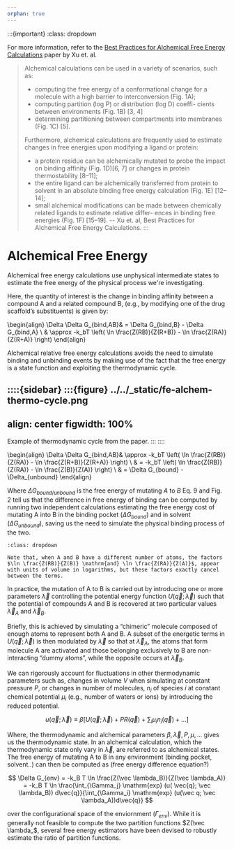 ```yaml
---
orphan: true
---
```


:::{important}
:class: dropdown

For more information, refer to the
[Best Practices for Alchemical Free Energy Calculations](https://livecomsjournal.org/index.php/livecoms/article/view/v2i1e18378) paper by Xu et. al.

> Alchemical calculations can be used in a variety of scenarios, such as:
> * computing the free energy of a conformational change for a molecule with a high barrier to interconversion (Fig. 1A);
> * computing partition (log P) or distribution (log D) coeffi- cients between environments (Fig. 1B) [3, 4]
> * determining partitioning between compartments into membranes (Fig. 1C) [5].
>
> Furthermore, alchemical calculations are frequently used to estimate changes in free energies upon modifying a ligand or protein:
>
> * a protein residue can be alchemically mutated to probe the impact on binding affinity (Fig. 1D)[6, 7] or changes in protein thermostability [8–11];
> * the entire ligand can be alchemically transferred from protein to solvent in an absolute binding free energy calculation (Fig. 1E) [12–14];
> * small alchemical modifications can be made between chemically related ligands to estimate relative differ- ences in binding free energies (Fig. 1F) [15–19].
> -- Xu et. al, Best Practices for Alchemical Free Energy Calculations.
:::

# Alchemical Free Energy

Alchemical free energy calculations use unphysical intermediate states to estimate the free energy of the physical process we're investigating.

Here, the quantity of interest is the change in binding affinity between a compound A and a related compound B, (e.g., by modifying one of the drug scaffold’s substituents) is given by:

\begin{align}
\Delta \Delta G_{bind,AB}& = \Delta G_{bind,B} - \Delta G_{bind,A} \\
                         & \approx -k_bT \left( \ln \frac{Z(RB)}{Z(R+B)} - \ln \frac{Z(RA)}{Z(R+A)} \right)
\end{align}

Alchemical relative free energy calculations avoids the need to simulate binding and unbinding events by making use of the fact that the free energy is a state function and exploiting the thermodynamic cycle.

::::{sidebar}
:::{figure} ../../_static/fe-alchem-thermo-cycle.png
---
align: center
figwidth: 100%
---

Example of thermodynamic cycle from the paper. 
:::
::::

\begin{align}
\Delta \Delta G_{bind,AB}& \approx -k_bT \left( \ln \frac{Z(RB)}{Z(RA)} - \ln \frac{Z(R+B)}{Z(R+A)} \right) \\
                         & = -k_bT \left( \ln \frac{Z(RB)}{Z(RA)} - \ln \frac{Z(B)}{Z(A)} \right) \\
                         & = \Delta G_{bound} - \Delta_{unbound}
\end{align}

Where $\Delta G_{bound/unbound}$ is the free energy of mutating $A$ to $B$ Eq. 9 and Fig. 2 tell us that the difference in free energy of binding can be computed by running two independent calculations estimating the free energy cost of mutating A into B in the binding pocket ($\Delta G_{bound}$) and in solvent ($\Delta G_{unbound}$), saving us the need to simulate the physical binding process of the two.

```{note}
:class: dropdown

Note that, when A and B have a different number of atoms, the factors $\ln \frac{Z(RB)}{Z(B)} \mathrm{and} \ln \frac{Z(RA)}{Z(A)}$, appear with units of volume in logarithms, but these factors exactly cancel between the terms.
```

In practice, the mutation of A to B is carried out by introducing one or more parameters $\vec \lambda$ controlling the potential energy function $U(\vec q; \vec \lambda)$ such that the potential of compounds A and B is recovered at two particular values $\vec \lambda_A$ and  $\vec \lambda_B$. 

Briefly, this is achieved by simulating a “chimeric” molecule composed of enough atoms to represent both A and B. A subset of the energetic terms in $U(\vec q; \vec \lambda)$ is then modulated by $\vec \lambda$ so that at $\vec \lambda_A$, the atoms that form molecule A are activated and those belonging exclusively to B are non-interacting “dummy atoms”, while the opposite occurs at  $\vec \lambda_B$.

We can rigorously account for fluctuations in other thermodynamic parameters such as, changes in volume $V$ when simulating at constant pressure $P$, or changes in number of molecules, $n_i$ of species $i$ at constant chemical potential $\mu_i$ (e.g., number of waters or ions) by introducing the reduced potential.

$$
u(\vec q; \vec \lambda) \equiv \beta \left[ U(\vec q; \vec \lambda) + PR(\vec q) + \sum_{i} \mu_i n_i(\vec q) + ... \right]
$$

Where, the thermodynamic and alchemical parameters ${\beta , \vec \lambda, P, \mu, ...}$ gives us the thermodynamic state. In an alchemical calculation, which the thermodynamic state only vary in $\vec \lambda$, are referred to as alchemical states. The free energy of mutating A to B in any environment (binding pocket, solvent..) can then be computed as (free energy difference equation?)

$$
\Delta G_{env} = -k_B T \ln \frac{Z(\vec \lambda_B)}{Z(\vec \lambda_A)} = -k_B T \ln \frac{\int_{\Gamma_j} \mathrm{exp} (u( \vec{q}; \vec \lambda_B)) d\vec{q}}{\int_{\Gamma_i} \mathrm{exp} (u(\vec q; \vec \lambda_A))d\vec{q}} 
$$

over the configurational space of the enviornment ($\Gamma_{env}$). While it is generally not feasible to compute the two partition functions $Z(\vec \lambda_$, several free energy estimators have been devised to robustly estimate the ratio of partition functions.

